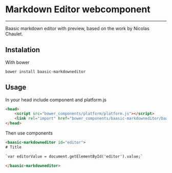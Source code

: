 # Markdown Editor webcomponent
----

Baasic markdown editor with preview, based on the work by Nicolas Chaulet.

## Instalation

With bower

```shell
bower install baasic-markdowneditor
```

## Usage 

In your head include component and platform.js
```html
<head>
	<script src="bower_components/platform/platform.js"></script>
	<link rel="import" href="bower_components/baasic-markdowneditor/baasic-markdowneditor.html" />
</head>
```

Then use components
```html
<baasic-markdowneditor id="editor">
# Title

`var editorValue = document.getElementById('editor').value;`

</baasic-markdowneditor>
```
